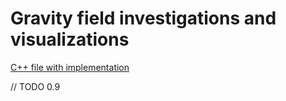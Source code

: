 # Gravity field investigations and visualizations

[C++ file with implementation](/docs_examples/examples/example4_gravity_field_investigations.cpp)

// TODO 0.9
